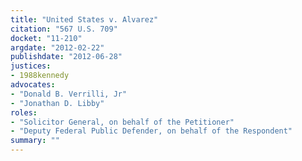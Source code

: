 ```yaml
---
title: "United States v. Alvarez"
citation: "567 U.S. 709"
docket: "11-210"
argdate: "2012-02-22"
publishdate: "2012-06-28"
justices:
- 1988kennedy
advocates:
- "Donald B. Verrilli, Jr"
- "Jonathan D. Libby"
roles:
- "Solicitor General, on behalf of the Petitioner"
- "Deputy Federal Public Defender, on behalf of the Respondent"
summary: ""
---
```


